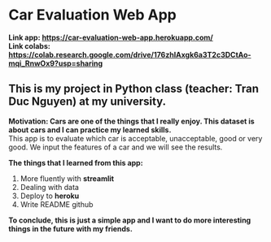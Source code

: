 # Car Evaluation Web App
**Link app: https://car-evaluation-web-app.herokuapp.com/**  
**Link colabs: https://colab.research.google.com/drive/176zhlAxgk6a3T2c3DCtAo-mqi_RnwOx9?usp=sharing**
## This is my project in Python class (teacher: Tran Duc Nguyen) at my university.  
**Motivation: Cars are one of the things that I really enjoy. This dataset is about cars and I can practice my learned skills.**  
This app is to evaluate which car is acceptable, unacceptable, good or very good. We input the features of a car and we will see the results.  

**The things that I learned from this app:**
1. More fluently with **streamlit**
2. Dealing with data
3. Deploy to **heroku**
4. Write README github

**To conclude, this is just a simple app and I want to do more interesting things in the future with my friends.**

